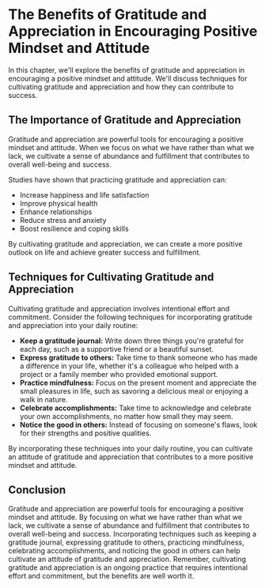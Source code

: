 # The Benefits of Gratitude and Appreciation in Encouraging Positive Mindset and Attitude

In this chapter, we'll explore the benefits of gratitude and appreciation in encouraging a positive mindset and attitude. We'll discuss techniques for cultivating gratitude and appreciation and how they can contribute to success.

The Importance of Gratitude and Appreciation
--------------------------------------------

Gratitude and appreciation are powerful tools for encouraging a positive mindset and attitude. When we focus on what we have rather than what we lack, we cultivate a sense of abundance and fulfillment that contributes to overall well-being and success.

Studies have shown that practicing gratitude and appreciation can:

* Increase happiness and life satisfaction
* Improve physical health
* Enhance relationships
* Reduce stress and anxiety
* Boost resilience and coping skills

By cultivating gratitude and appreciation, we can create a more positive outlook on life and achieve greater success and fulfillment.

Techniques for Cultivating Gratitude and Appreciation
-----------------------------------------------------

Cultivating gratitude and appreciation involves intentional effort and commitment. Consider the following techniques for incorporating gratitude and appreciation into your daily routine:

* **Keep a gratitude journal:** Write down three things you're grateful for each day, such as a supportive friend or a beautiful sunset.
* **Express gratitude to others:** Take time to thank someone who has made a difference in your life, whether it's a colleague who helped with a project or a family member who provided emotional support.
* **Practice mindfulness:** Focus on the present moment and appreciate the small pleasures in life, such as savoring a delicious meal or enjoying a walk in nature.
* **Celebrate accomplishments:** Take time to acknowledge and celebrate your own accomplishments, no matter how small they may seem.
* **Notice the good in others:** Instead of focusing on someone's flaws, look for their strengths and positive qualities.

By incorporating these techniques into your daily routine, you can cultivate an attitude of gratitude and appreciation that contributes to a more positive mindset and attitude.

Conclusion
----------

Gratitude and appreciation are powerful tools for encouraging a positive mindset and attitude. By focusing on what we have rather than what we lack, we cultivate a sense of abundance and fulfillment that contributes to overall well-being and success. Incorporating techniques such as keeping a gratitude journal, expressing gratitude to others, practicing mindfulness, celebrating accomplishments, and noticing the good in others can help cultivate an attitude of gratitude and appreciation. Remember, cultivating gratitude and appreciation is an ongoing practice that requires intentional effort and commitment, but the benefits are well worth it.
